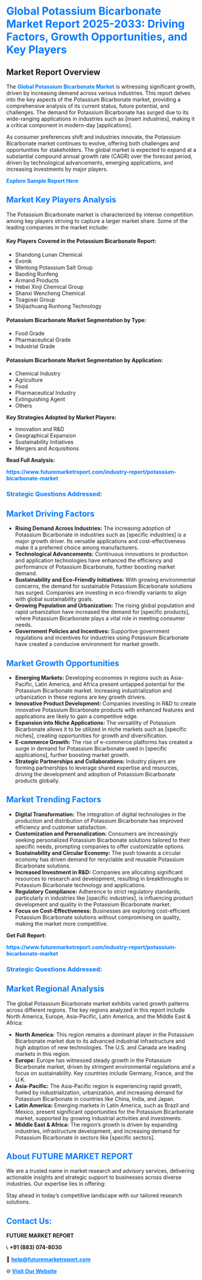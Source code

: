 <h1 style="color: #007BFF;">Global Potassium Bicarbonate Market Report 2025-2033: Driving Factors, Growth Opportunities, and Key Players</h1>

<section id="overview">
<h2>Market Report Overview</h2>
<p>The <a href="https://www.futuremarketreport.com/industry-report/potassium-bicarbonate-market" style="color: #007BFF; text-decoration: none;"><strong>Global Potassium Bicarbonate Market</strong></a> is witnessing significant growth, driven by increasing demand across various industries. This report delves into the key aspects of the Potassium Bicarbonate market, providing a comprehensive analysis of its current status, future potential, and challenges. The demand for Potassium Bicarbonate has surged due to its wide-ranging applications in industries such as [insert industries], making it a critical component in modern-day [applications].</p>
<p>As consumer preferences shift and industries innovate, the Potassium Bicarbonate market continues to evolve, offering both challenges and opportunities for stakeholders. The global market is expected to expand at a substantial compound annual growth rate (CAGR) over the forecast period, driven by technological advancements, emerging applications, and increasing investments by major players.</p>
</section>

<section id="overview">
<p><a href="https://www.futuremarketreport.com/request-sample/reportId=60808" style="color: #007BFF; text-decoration: none;"><strong>Explore Sample Report Here</strong></a></p>
</section>

<section id="key-players">
<h2 style="color: #007BFF;">Market Key Players Analysis</h2>
<p>The Potassium Bicarbonate market is characterized by intense competition among key players striving to capture a larger market share. Some of the leading companies in the market include:</p>
<h4>Key Players Covered in the Potassium Bicarbonate Report:</h4>
<ul><li>Shandong Lunan Chemical</li><li>Evonik</li><li>Wentong Potassium Salt Group</li><li>Baoding Runfeng</li><li>Armand Products</li><li>Hebei Xinji Chemical Group</li><li>Shanxi Wencheng Chemical</li><li>Toagosei Group</li><li>Shijiazhuang Runhong Technology</li></ul>
<h4>Potassium Bicarbonate Market Segmentation by Type:</h4>
<ul><li>Food Grade</li><li>Pharmaceutical Grade</li><li>Industrial Grade</li></ul>

<h4>Potassium Bicarbonate Market Segmentation by Application:</h4>
<ul><li>Chemical Industry</li><li>Agriculture</li><li>Food</li><li>Pharmaceutical Industry</li><li>Extinguishing Agent</li><li>Others</li></ul>
<p><strong>Key Strategies Adopted by Market Players:</strong></p>
<ul>
<li>Innovation and R&D</li>
<li>Geographical Expansion</li>
<li>Sustainability Initiatives</li>
<li>Mergers and Acquisitions</li>
</ul>
</section>

<section>
<p><strong>Read Full Analysis: </strong></p><a href="https://www.futuremarketreport.com/industry-report/potassium-bicarbonate-market" style="color: #007BFF; text-decoration: none;"><strong>https://www.futuremarketreport.com/industry-report/potassium-bicarbonate-market</strong></a>
<h3 style="color: #007BFF;">Strategic Questions Addressed:</h3>
</section>

<section id="driving-factors">
<h2 style="color: #007BFF;">Market Driving Factors</h2>
<ul>
<li><strong>Rising Demand Across Industries:</strong> The increasing adoption of Potassium Bicarbonate in industries such as [specific industries] is a major growth driver. Its versatile applications and cost-effectiveness make it a preferred choice among manufacturers.</li>
<li><strong>Technological Advancements:</strong> Continuous innovations in production and application technologies have enhanced the efficiency and performance of Potassium Bicarbonate, further boosting market demand.</li>
<li><strong>Sustainability and Eco-Friendly Initiatives:</strong> With growing environmental concerns, the demand for sustainable Potassium Bicarbonate solutions has surged. Companies are investing in eco-friendly variants to align with global sustainability goals.</li>
<li><strong>Growing Population and Urbanization:</strong> The rising global population and rapid urbanization have increased the demand for [specific products], where Potassium Bicarbonate plays a vital role in meeting consumer needs.</li>
<li><strong>Government Policies and Incentives:</strong> Supportive government regulations and incentives for industries using Potassium Bicarbonate have created a conducive environment for market growth.</li>
</ul>
</section>

<section id="growth-opportunities">
<h2 style="color: #007BFF;">Market Growth Opportunities</h2>
<ul>
<li><strong>Emerging Markets:</strong> Developing economies in regions such as Asia-Pacific, Latin America, and Africa present untapped potential for the Potassium Bicarbonate market. Increasing industrialization and urbanization in these regions are key growth drivers.</li>
<li><strong>Innovative Product Development:</strong> Companies investing in R&D to create innovative Potassium Bicarbonate products with enhanced features and applications are likely to gain a competitive edge.</li>
<li><strong>Expansion into Niche Applications:</strong> The versatility of Potassium Bicarbonate allows it to be utilized in niche markets such as [specific niches], creating opportunities for growth and diversification.</li>
<li><strong>E-commerce Growth:</strong> The rise of e-commerce platforms has created a surge in demand for Potassium Bicarbonate used in [specific applications], further boosting market growth.</li>
<li><strong>Strategic Partnerships and Collaborations:</strong> Industry players are forming partnerships to leverage shared expertise and resources, driving the development and adoption of Potassium Bicarbonate products globally.</li>
</ul>
</section>

<section id="trending-factors">
<h2 style="color: #007BFF;">Market Trending Factors</h2>
<ul>
<li><strong>Digital Transformation:</strong> The integration of digital technologies in the production and distribution of Potassium Bicarbonate has improved efficiency and customer satisfaction.</li>
<li><strong>Customization and Personalization:</strong> Consumers are increasingly seeking personalized Potassium Bicarbonate solutions tailored to their specific needs, prompting companies to offer customizable options.</li>
<li><strong>Sustainability and Circular Economy:</strong> The push towards a circular economy has driven demand for recyclable and reusable Potassium Bicarbonate solutions.</li>
<li><strong>Increased Investment in R&D:</strong> Companies are allocating significant resources to research and development, resulting in breakthroughs in Potassium Bicarbonate technology and applications.</li>
<li><strong>Regulatory Compliance:</strong> Adherence to strict regulatory standards, particularly in industries like [specific industries], is influencing product development and quality in the Potassium Bicarbonate market.</li>
<li><strong>Focus on Cost-Effectiveness:</strong> Businesses are exploring cost-efficient Potassium Bicarbonate solutions without compromising on quality, making the market more competitive.</li>
</ul>
</section>

<section>
<p><strong>Get Full Report: </strong></p><a href="https://www.futuremarketreport.com/industry-report/potassium-bicarbonate-market" style="color: #007BFF; text-decoration: none;"><strong>https://www.futuremarketreport.com/industry-report/potassium-bicarbonate-market</strong></a>
<h3 style="color: #007BFF;">Strategic Questions Addressed:</h3>
</section>


<section id="regional-analysis">
<h2 style="color: #007BFF;">Market Regional Analysis</h2>
<p>The global Potassium Bicarbonate market exhibits varied growth patterns across different regions. The key regions analyzed in this report include North America, Europe, Asia-Pacific, Latin America, and the Middle East & Africa:</p>
<ul>
<li><strong>North America:</strong> This region remains a dominant player in the Potassium Bicarbonate market due to its advanced industrial infrastructure and high adoption of new technologies. The U.S. and Canada are leading markets in this region.</li>
<li><strong>Europe:</strong> Europe has witnessed steady growth in the Potassium Bicarbonate market, driven by stringent environmental regulations and a focus on sustainability. Key countries include Germany, France, and the U.K.</li>
<li><strong>Asia-Pacific:</strong> The Asia-Pacific region is experiencing rapid growth, fueled by industrialization, urbanization, and increasing demand for Potassium Bicarbonate in countries like China, India, and Japan.</li>
<li><strong>Latin America:</strong> Emerging markets in Latin America, such as Brazil and Mexico, present significant opportunities for the Potassium Bicarbonate market, supported by growing industrial activities and investments.</li>
<li><strong>Middle East & Africa:</strong> The region’s growth is driven by expanding industries, infrastructure development, and increasing demand for Potassium Bicarbonate in sectors like [specific sectors].</li>
</ul>
</section>

<footer>
<h2 style="color: #007BFF;">About FUTURE MARKET REPORT</h2>
<p>We are a trusted name in market research and advisory services, delivering actionable insights and strategic support to businesses across diverse industries. Our expertise lies in offering:</p>

<p>Stay ahead in today’s competitive landscape with our tailored research solutions.</p>

<h2 style="color: #007BFF;">Contact Us:</h2>
<p><strong>FUTURE MARKET REPORT</strong></p>
<p>📞 <strong>+91 (883) 074-8030</strong></p>
<p>📧 <strong><a href="mailto:help@futuremarketreport.com" style="color: #007BFF;">help@futuremarketreport.com</a></strong></p>
<p>🌐 <strong><a href="https://www.futuremarketreport.com/" style="color: #007BFF;">Visit Our Website</a></strong></p>
</footer>